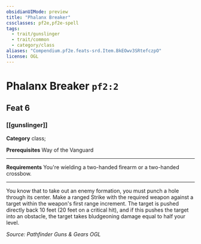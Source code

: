 ```yaml
---
obsidianUIMode: preview
title: "Phalanx Breaker"
cssclasses: pf2e,pf2e-spell
tags:
  - trait/gunslinger
  - trait/common
  - category/class
aliases: "Compendium.pf2e.feats-srd.Item.BkEOwv3SRtefczpO"
license: OGL
---
```

# Phalanx Breaker `pf2:2`
## Feat 6
### [[gunslinger]]

**Category** class; 



**Prerequisites** Way of the Vanguard
* * *
**Requirements** You're wielding a two-handed firearm or a two-handed crossbow.

* * *

You know that to take out an enemy formation, you must punch a hole through its center. Make a ranged Strike with the required weapon against a target within the weapon's first range increment. The target is pushed directly back 10 feet (20 feet on a critical hit), and if this pushes the target into an obstacle, the target takes bludgeoning damage equal to half your level.

*Source: Pathfinder Guns & Gears*
*OGL*